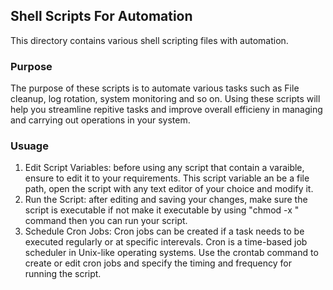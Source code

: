 ## Shell Scripts For Automation

This directory contains various shell scripting files with automation.

### Purpose
The purpose of these scripts is to automate various tasks such as File cleanup, log rotation, system monitoring and so on. Using these scripts will help you streamline repitive tasks and improve overall efficieny in managing and carrying out operations in your system.
### Usuage
1. Edit Script Variables: before using any script that contain a varaible, ensure to edit it to your requirements. This script variable an be a file path, open the script with any text editor of your choice and modify it.
2. Run the Script: after editing and saving your changes, make sure the script is executable if not make it executable by using "chmod -x <scriptname>" command then you can run your script.
3. Schedule Cron Jobs: Cron jobs can be created if a task needs to be executed regularly or at specific interevals. Cron is a time-based job scheduler in Unix-like operating systems. Use the crontab command to create or edit cron jobs and specify the timing and frequency for running the script.